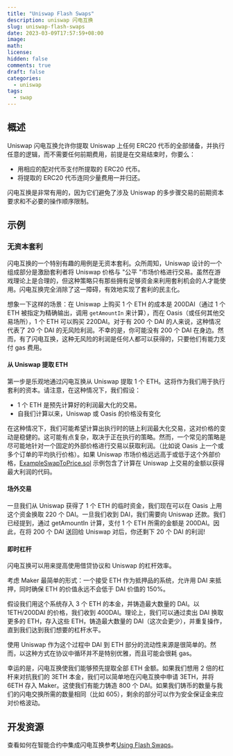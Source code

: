 ```yaml
---
title: "Uniswap Flash Swaps"
description: uniswap 闪电互换
slug: uniswap-flash-swaps
date: 2023-03-09T17:57:59+08:00
image:
math:
license:
hidden: false
comments: true
draft: false
categories:
  - uniswap
tags:
  - swap
---
```


## 概述

Uniswap 闪电互换允许你提取 Uniswap 上任何 ERC20 代币的全部储备，并执行任意的逻辑，而不需要任何前期费用，前提是在交易结束时，你要么：

- 用相应的配对代币支付所提取的 ERC20 代币。
- 将提取的 ERC20 代币连同少量费用一并归还。

闪电互换是非常有用的，因为它们避免了涉及 Uniswap 的多步骤交易的前期资本要求和不必要的操作顺序限制。

## 示例

### 无资本套利

闪电互换的一个特别有趣的用例是无资本套利。众所周知，Uniswap 设计的一个组成部分是激励套利者将 Uniswap 价格与 "公平 "市场价格进行交易。虽然在游戏理论上是合理的，但这种策略只有那些拥有足够资金来利用套利机会的人才能使用。闪电互换完全消除了这一障碍，有效地实现了套利的民主化。

想象一下这样的场景：在 Uniswap 上购买 1 个 ETH 的成本是 200DAI（通过 1 个 ETH 被指定为精确输出，调用 `getAmountIn` 来计算），而在 Oasis（或任何其他交易场所），1 个 ETH 可以购买 220DAI。对于有 200 个 DAI 的人来说，这种情况代表了 20 个 DAI 的无风险利润。不幸的是，你可能没有 200 个 DAI 在身边。然而，有了闪电互换，这种无风险的利润是任何人都可以获得的，只要他们有能力支付 gas 费用。

#### 从 Uniswap 提取 ETH

第一步是乐观地通过闪电互换从 Uniswap 提取 1 个 ETH。这将作为我们用于执行套利的资本。请注意，在这种情况下，我们假设：

- 1 个 ETH 是预先计算好的利润最大化的交易。
- 自我们计算以来，Uniswap 或 Oasis 的价格没有变化

在这种情况下，我们可能希望计算出执行时的链上利润最大化交易，这对价格的变动是稳健的。这可能有点复杂，取决于正在执行的策略。然而，一个常见的策略是尽可能地针对一个固定的外部价格进行交易以获取利润。（比如说 Oasis 上一个或多个订单的平均执行价格）。如果 Uniswap 市场价格远远高于或低于这个外部价格，[ExampleSwapToPrice.sol](https://github.com/Uniswap/uniswap-v2-periphery/blob/master/contracts/examples/ExampleSwapToPrice.sol) 示例包含了计算在 Uniswap 上交易的金额以获得最大利润的代码。

#### 场外交易

一旦我们从 Uniswap 获得了 1 个 ETH 的临时资金，我们现在可以在 Oasis 上用这个资金换取 220 个 DAI。一旦我们收到 DAI，我们需要向 Uniswap 还款。我们已经提到，通过 getAmountIn 计算，支付 1 个 ETH 所需的金额是 200DAI。因此，在将 200 个 DAI 送回给 Uniswap 对后，你还剩下 20 个 DAI 的利润!

#### 即时杠杆

闪电互换可以用来提高使用借贷协议和 Uniswap 的杠杆效率。

考虑 Maker 最简单的形式：一个接受 ETH 作为抵押品的系统，允许用 DAI 来抵押，同时确保 ETH 的价值永远不会低于 DAI 价值的 150%。

假设我们用这个系统存入 3 个 ETH 的本金，并铸造最大数量的 DAI。以 1ETH/200DAI 的价格，我们收到 400DAI。理论上，我们可以通过卖出 DAI 换取更多的 ETH，存入这些 ETH，铸造最大数量的 DAI（这次会更少），并重复操作，直到我们达到我们想要的杠杆水平。

使用 Uniswap 作为这个过程中 DAI 到 ETH 部分的流动性来源是很简单的。然而，以这种方式在协议中循环并不是特别优雅，而且可能会很耗 gas。

幸运的是，闪电互换使我们能够预先提取全部 ETH 金额。如果我们想用 2 倍的杠杆来对抗我们的 3ETH 本金，我们可以简单地在闪电互换中申请 3ETH，并将 6ETH 存入 Maker。这使我们有能力铸造 800 个 DAI。如果我们铸币的数量与我们的闪电交换所需的数量相同（比如 605），剩余的部分可以作为安全保证金来应对价格波动。

## 开发资源

查看如何在智能合约中集成闪电互换参考[Using Flash Swaps](https://docs.uniswap.org/contracts/v2/guides/smart-contract-integration/using-flash-swaps)。
